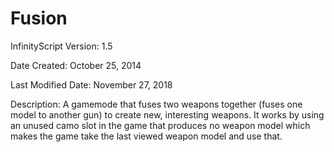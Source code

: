 # Fusion

InfinityScript Version: 1.5

Date Created: October 25, 2014

Last Modified Date: November 27, 2018

Description:
A gamemode that fuses two weapons together (fuses one model to another gun) to create new, interesting weapons. It works by using an unused camo slot in the game that produces no weapon model which makes the game take the last viewed weapon model and use that. 
